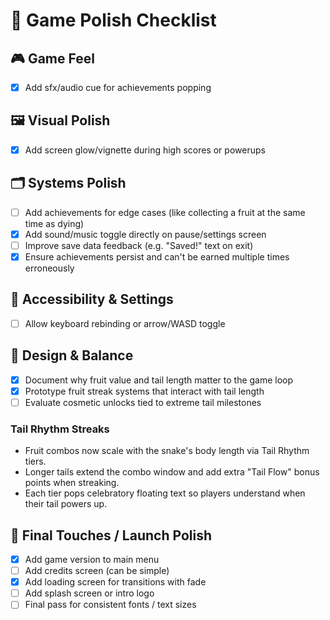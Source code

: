 
# 🧪 Game Polish Checklist

## 🎮 Game Feel
- [x] Add sfx/audio cue for achievements popping

## 🖼️ Visual Polish
- [x] Add screen glow/vignette during high scores or powerups

## 🗂️ Systems Polish
- [ ] Add achievements for edge cases (like collecting a fruit at the same time as dying)
- [x] Add sound/music toggle directly on pause/settings screen
- [ ] Improve save data feedback (e.g. "Saved!" text on exit)
- [x] Ensure achievements persist and can't be earned multiple times erroneously

## 🧠 Accessibility & Settings
- [ ] Allow keyboard rebinding or arrow/WASD toggle

## 🎯 Design & Balance
- [x] Document why fruit value and tail length matter to the game loop
- [x] Prototype fruit streak systems that interact with tail length
- [ ] Evaluate cosmetic unlocks tied to extreme tail milestones

### Tail Rhythm Streaks
- Fruit combos now scale with the snake's body length via Tail Rhythm tiers.
- Longer tails extend the combo window and add extra "Tail Flow" bonus points when streaking.
- Each tier pops celebratory floating text so players understand when their tail powers up.

## 🏁 Final Touches / Launch Polish
- [x] Add game version to main menu
- [ ] Add credits screen (can be simple)
- [x] Add loading screen for transitions with fade
- [ ] Add splash screen or intro logo
- [ ] Final pass for consistent fonts / text sizes
